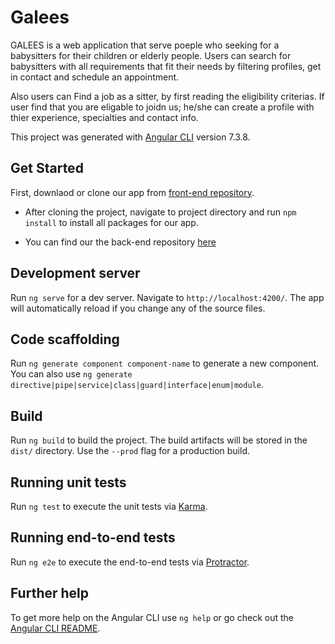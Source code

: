# Galees

GALEES is a web application that serve poeple who seeking for a babysitters for their children or elderly people. Users can search for babysitters with all requirements that fit their needs by filtering profiles, get in contact and schedule an appointment. 

Also users can Find a job as a sitter, by first reading the eligibility criterias. If user find that you are eligable to joidn us; he/she can create a profile with thier experience, specialties and contact info.

This project was generated with [Angular CLI](https://github.com/angular/angular-cli) version 7.3.8.

## Get Started

First, downlaod or clone our app from [front-end repository](https://github.com/AbdullahMuhammed5/Galees-dev.git).

- After cloning the project, navigate to project directory and run `npm install` to install all packages for our app.

- You can find our the back-end repository [here](https://github.com/AbdullahMuhammed5/Galees-backend.git)

## Development server

Run `ng serve` for a dev server. Navigate to `http://localhost:4200/`. The app will automatically reload if you change any of the source files.

## Code scaffolding

Run `ng generate component component-name` to generate a new component. You can also use `ng generate directive|pipe|service|class|guard|interface|enum|module`.

## Build

Run `ng build` to build the project. The build artifacts will be stored in the `dist/` directory. Use the `--prod` flag for a production build.

## Running unit tests

Run `ng test` to execute the unit tests via [Karma](https://karma-runner.github.io).

## Running end-to-end tests

Run `ng e2e` to execute the end-to-end tests via [Protractor](http://www.protractortest.org/).

## Further help

To get more help on the Angular CLI use `ng help` or go check out the [Angular CLI README](https://github.com/angular/angular-cli/blob/master/README.md).
